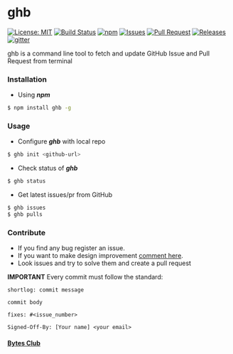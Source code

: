 # ghb
[![License: MIT](https://img.shields.io/badge/License-MIT-yellow.svg)](https://raw.githubusercontent.com/BytesClub/ghb/master/LICENSE)
[![Build Status](https://travis-ci.org/BytesClub/ghb.svg?branch=master)](https://travis-ci.org/BytesClub/ghb)
[![npm](https://img.shields.io/npm/v/npm.svg)](https://www.npmjs.com/package/ghb)
[![Issues](https://img.shields.io/github/issues/BytesClub/ghb.svg)](https://github.com/BytesClub/ghb/issues)
[![Pull Request](https://img.shields.io/github/issues-pr/BytesClub/ghb.svg)](https://github.com/BytesClub/ghb/pulls)
[![Releases](https://img.shields.io/github/release/BytesClub/ghb.svg)](https://github.com/BytesClub/ghb/releases)
[![gitter](https://badges.gitter.im/gitterHQ/gitterHQ.github.io.svg)](https://gitter.im/Bytes_Club/General)

ghb is a command line tool to fetch and update GitHub Issue and Pull Request from terminal

### Installation

* Using _**npm**_
```bash
$ npm install ghb -g
```

### Usage
* Configure _**ghb**_ with local repo
```bash
$ ghb init <github-url>
```
* Check status of _**ghb**_
```bash
$ ghb status
```
* Get latest issues/pr from GitHub
```bash
$ ghb issues
$ ghb pulls
```

### Contribute
* If you find any bug register an issue.
* If you want to make design improvement [comment here](https://github.com/BytesClub/ghb/issues/10).
* Look issues and try to solve them and create a pull request

**IMPORTANT** Every commit must follow the standard:
```
shortlog: commit message

commit body

fixes: #<issue_number>

Signed-Off-By: [Your name] <your email>
```

#### [Bytes Club](https://bytesclub.github.io)